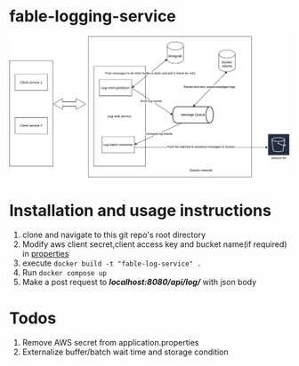 # fable-logging-service
![architecture-diagram](https://raw.githubusercontent.com/0xdeadhead/fable-logging-service/a35be11fe872d5da294f3e6a3fa6c8b07f47dc10/fable-logging.drawio.svg)

# Installation and usage instructions

1. clone and navigate to this git repo's root directory
2. Modify aws client secret,client access key and bucket name(if required) in [properties](https://github.com/0xdeadhead/fable-logging-service/blob/main/src/main/resources/application.properties)
3. execute `docker build -t "fable-log-service" .`
4. Run `docker compose up`
5. Make a post request to ***localhost:8080/api/log/*** with json body


# Todos
1. Remove AWS secret from application.properties
2. Externalize buffer/batch wait time and storage condition
